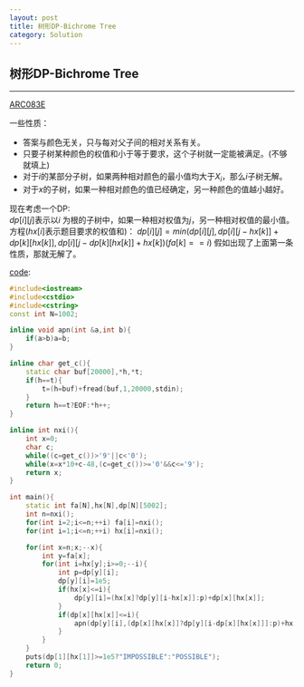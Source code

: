 ```yaml
---
layout: post
title: 树形DP-Bichrome Tree
category: Solution
---
```


## 树形DP-Bichrome Tree

---
[ARC083E](https://arc083.contest.atcoder.jp/tasks/arc083_c)  

一些性质：
* 答案与颜色无关，只与每对父子间的相对关系有关。  
* 只要子树某种颜色的权值和小于等于要求，这个子树就一定能被满足。(不够就填上)
* 对于$i$的某部分子树，如果两种相对颜色的最小值均大于$X_ i$，那么$i$子树无解。
* 对于$x$的子树，如果一种相对颜色的值已经确定，另一种颜色的值越小越好。

现在考虑一个DP:  
$dp[i][j]$表示以$i$ 为根的子树中，如果一种相对权值为$j$，另一种相对权值的最小值。  
方程($hx[i]$表示题目要求的权值和)：
$dp[i][j]=min(dp[i][j],dp[i][j-hx[k]]+dp[k][hx[k]],dp[i][j-dp[k][hx[k]]+hx[k])(fa[k]==i)$
假如出现了上面第一条性质，那就无解了。

[code](https://github.com/syniox/Online_Judge_solutions/blob/master/AtCoder/ARC083E.cpp):  
```c++
#include<iostream>
#include<cstdio>
#include<cstring>
const int N=1002;

inline void apn(int &a,int b){
	if(a>b)a=b;
}

inline char get_c(){
	static char buf[20000],*h,*t;
	if(h==t){
		t=(h=buf)+fread(buf,1,20000,stdin);
	}
	return h==t?EOF:*h++;
}

inline int nxi(){
	int x=0;
	char c;
	while((c=get_c())>'9'||c<'0');
	while(x=x*10+c-48,(c=get_c())>='0'&&c<='9');
	return x;
}

int main(){
	static int fa[N],hx[N],dp[N][5002];
	int n=nxi();
	for(int i=2;i<=n;++i) fa[i]=nxi();
	for(int i=1;i<=n;++i) hx[i]=nxi();

	for(int x=n;x;--x){
		int y=fa[x];
		for(int i=hx[y];i>=0;--i){
			int p=dp[y][i];
			dp[y][i]=1e5;
			if(hx[x]<=i){
				dp[y][i]=(hx[x]?dp[y][i-hx[x]]:p)+dp[x][hx[x]];
			}
			if(dp[x][hx[x]]<=i){
				apn(dp[y][i],(dp[x][hx[x]]?dp[y][i-dp[x][hx[x]]]:p)+hx[x]);
			}
		}
	}
	puts(dp[1][hx[1]]>=1e5?"IMPOSSIBLE":"POSSIBLE");
	return 0;
}
```